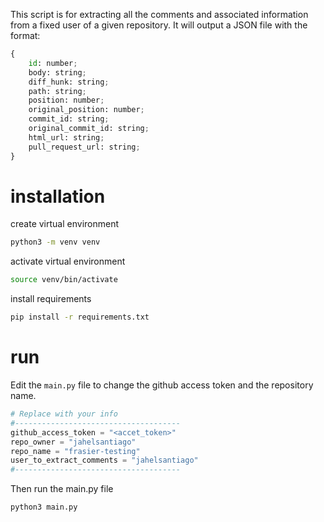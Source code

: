 This script is for extracting all the comments and associated information from a fixed user of a given repository.
It will output a JSON file with the format:

```python
{
    id: number;
    body: string;
    diff_hunk: string;
    path: string;
    position: number;
    original_position: number;
    commit_id: string;
    original_commit_id: string;
    html_url: string;
    pull_request_url: string;
}
```

# installation 
create virtual environment
```bash
python3 -m venv venv
```
activate virtual environment
```bash
source venv/bin/activate
```
install requirements
```bash
pip install -r requirements.txt
```

# run
Edit the `main.py` file to change the github access token and the repository name.
```python
# Replace with your info
#-------------------------------------
github_access_token = "<accet_token>"
repo_owner = "jahelsantiago"
repo_name = "frasier-testing"
user_to_extract_comments = "jahelsantiago"
#-------------------------------------
```


Then run the main.py file
```bash
python3 main.py
```

